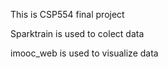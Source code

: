 This is CSP554 final project

Sparktrain is used to colect data

imooc_web is used to visualize data